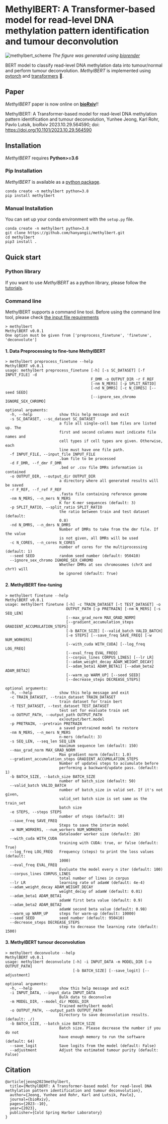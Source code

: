 # MethylBERT: A Transformer-based model for read-level DNA methylation pattern identification and tumour deconvolution

![methylbert_scheme](https://github.com/CompEpigen/methylbert/blob/main/img/introduction_methylbert.png)
_The figure was generated using [biorender](https://www.biorender.com/)_

BERT model to classify read-level DNA methylation data into tumour/normal and perform tumour deconvolution.
_MethylBERT_ is implemented using [pytorch](https://pytorch.org/) and [transformers](https://huggingface.co/docs/transformers/index) 🤗.

## Paper
_MethylBERT_ paper is now online on [__bioRxiv__](https://www.biorxiv.org/content/10.1101/2023.10.29.564590v1)!!

MethylBERT: A Transformer-based model for read-level DNA methylation pattern identification and tumour deconvolution,
Yunhee Jeong, Karl Rohr, Pavlo Lutsik,
bioRxiv 2023.10.29.564590; doi: https://doi.org/10.1101/2023.10.29.564590

## Installation
_MethylBERT_ requires __Python>=3.6__

### Pip Installation 
_MethylBERT_ is available as a [python package](https://pypi.org/project/methylbert/0.0.1/).
```
conda create -n methylbert python=3.8
pip install methylbert
```

### Manual Installation
You can set up your conda environment with the `setup.py` file. 
```
conda create -n methylbert python=3.8
git clone https://github.com/hanyangii/methylbert.git
cd methylbert
pip3 install .
```

## Quick start
### Python library
If you want to use _MethylBERT_ as a python library, please follow the [tutorials](https://github.com/hanyangii/methylbert/tree/main/tutorials).

### Command line
MethylBERT supports a command line tool. Before using the command line tool, please check [the input file requirements](https://github.com/hanyangii/methylbert/blob/main/tutorials/01_Data_Preparation.md)
```
> methylbert 
MethylBERT v0.0.1
One option must be given from ['preprocess_finetune', 'finetune', 'deconvolute']
```
#### 1. Data Preprocessing to fine-tune MethylBERT
```
> methylbert preprocess_finetune --help
MethylBERT v0.0.1
usage: methylbert preprocess_finetune [-h] [-s SC_DATASET] [-f INPUT_FILE] -d
                                      F_DMR -o OUTPUT_DIR -r F_REF
                                      [-nm N_MERS] [-p SPLIT_RATIO]
                                      [-nd N_DMRS] [-c N_CORES] [--seed SEED]
                                      [--ignore_sex_chromo IGNORE_SEX_CHROMO]

optional arguments:
  -h, --help            show this help message and exit
  -s SC_DATASET, --sc_dataset SC_DATASET
                        a file all single-cell bam files are listed up. The
                        first and second columns must indicate file names and
                        cell types if cell types are given. Otherwise, each
                        line must have one file path.
  -f INPUT_FILE, --input_file INPUT_FILE
                        .bam file to be processed
  -d F_DMR, --f_dmr F_DMR
                        .bed or .csv file DMRs information is contained
  -o OUTPUT_DIR, --output_dir OUTPUT_DIR
                        a directory where all generated results will be saved
  -r F_REF, --f_ref F_REF
                        .fasta file containing reference genome
  -nm N_MERS, --n_mers N_MERS
                        K for K-mer sequences (default: 3)
  -p SPLIT_RATIO, --split_ratio SPLIT_RATIO
                        the ratio between train and test dataset (default:
                        0.8)
  -nd N_DMRS, --n_dmrs N_DMRS
                        Number of DMRs to take from the dmr file. If the value
                        is not given, all DMRs will be used
  -c N_CORES, --n_cores N_CORES
                        number of cores for the multiprocessing (default: 1)
  --seed SEED           random seed number (default: 950410)
  --ignore_sex_chromo IGNORE_SEX_CHROMO
                        Whether DMRs at sex chromosomes (chrX and chrY) will
                        be ignored (default: True)

```
#### 2. MethylBERT fine-tuning
```
> methylbert finetune --help
MethylBERT v0.0.1
usage: methylbert finetune [-h] -c TRAIN_DATASET [-t TEST_DATASET] -o
                           OUTPUT_PATH [-p PRETRAIN] [-nm N_MERS] [-s SEQ_LEN]
                           [--max_grad_norm MAX_GRAD_NORM]
                           [--gradient_accumulation_steps GRADIENT_ACCUMULATION_STEPS]
                           [-b BATCH_SIZE] [--valid_batch VALID_BATCH]
                           [-e STEPS] [--save_freq SAVE_FREQ] [-w NUM_WORKERS]
                           [--with_cuda WITH_CUDA] [--log_freq LOG_FREQ]
                           [--eval_freq EVAL_FREQ]
                           [--corpus_lines CORPUS_LINES] [--lr LR]
                           [--adam_weight_decay ADAM_WEIGHT_DECAY]
                           [--adam_beta1 ADAM_BETA1] [--adam_beta2 ADAM_BETA2]
                           [--warm_up WARM_UP] [--seed SEED]
                           [--decrease_steps DECREASE_STEPS]

optional arguments:
  -h, --help            show this help message and exit
  -c TRAIN_DATASET, --train_dataset TRAIN_DATASET
                        train dataset for train bert
  -t TEST_DATASET, --test_dataset TEST_DATASET
                        test set for evaluate train set
  -o OUTPUT_PATH, --output_path OUTPUT_PATH
                        ex)output/bert.model
  -p PRETRAIN, --pretrain PRETRAIN
                        a saved pretrained model to restore
  -nm N_MERS, --n_mers N_MERS
                        n-mers (default: 3)
  -s SEQ_LEN, --seq_len SEQ_LEN
                        maximum sequence len (default: 150)
  --max_grad_norm MAX_GRAD_NORM
                        Max gradient norm (default: 1.0)
  --gradient_accumulation_steps GRADIENT_ACCUMULATION_STEPS
                        Number of updates steps to accumulate before
                        performing a backward/update pass. (default: 1)
  -b BATCH_SIZE, --batch_size BATCH_SIZE
                        number of batch_size (default: 50)
  --valid_batch VALID_BATCH
                        number of batch_size in valid set. If it's not given,
                        valid_set batch size is set same as the train_set
                        batch size
  -e STEPS, --steps STEPS
                        number of steps (default: 10)
  --save_freq SAVE_FREQ
                        Steps to save the interim model
  -w NUM_WORKERS, --num_workers NUM_WORKERS
                        dataloader worker size (default: 20)
  --with_cuda WITH_CUDA
                        training with CUDA: true, or false (default: True)
  --log_freq LOG_FREQ   Frequency (steps) to print the loss values (default:
                        1000)
  --eval_freq EVAL_FREQ
                        Evaluate the model every n iter (default: 100)
  --corpus_lines CORPUS_LINES
                        total number of lines in corpus
  --lr LR               learning rate of adamW (default: 4e-4)
  --adam_weight_decay ADAM_WEIGHT_DECAY
                        weight_decay of adamW (default: 0.01)
  --adam_beta1 ADAM_BETA1
                        adamW first beta value (default: 0.9)
  --adam_beta2 ADAM_BETA2
                        adamW second beta value (default: 0.98)
  --warm_up WARM_UP     steps for warm-up (default: 10000)
  --seed SEED           seed number (default: 950410)
  --decrease_steps DECREASE_STEPS
                        step to decrease the learning rate (default: 1500)
```
#### 3. MethylBERT tumour deconvolution
```
> methylbert deconvolute --help
MethylBERT v0.0.1
usage: methylbert deconvolute [-h] -i INPUT_DATA -m MODEL_DIR [-o OUTPUT_PATH]
                              [-b BATCH_SIZE] [--save_logit] [--adjustment]

optional arguments:
  -h, --help            show this help message and exit
  -i INPUT_DATA, --input_data INPUT_DATA
                        Bulk data to deconvolve
  -m MODEL_DIR, --model_dir MODEL_DIR
                        Trained methylbert model
  -o OUTPUT_PATH, --output_path OUTPUT_PATH
                        Directory to save deconvolution results. (default: ./)
  -b BATCH_SIZE, --batch_size BATCH_SIZE
                        Batch size. Please decrease the number if you do not
                        have enough memory to run the software (default: 64)
  --save_logit          Save logits from the model (default: False)
  --adjustment          Adjust the estimated tumour purity (default: False)
```
## Citation
```
@article{jeong2023methylbert,
  title={MethylBERT: A Transformer-based model for read-level DNA methylation pattern identification and tumour deconvolution},
  author={Jeong, Yunhee and Rohr, Karl and Lutsik, Pavlo},
  journal={bioRxiv},
  pages={2023--10},
  year={2023},
  publisher={Cold Spring Harbor Laboratory}
}
```
